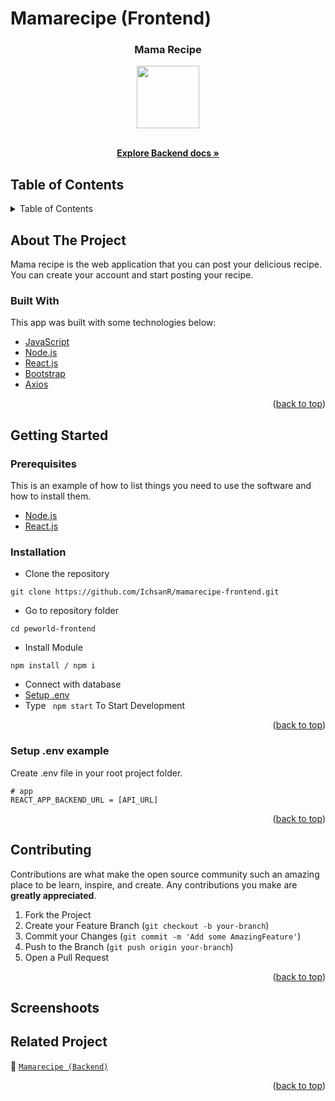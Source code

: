 # Mamarecipe (Frontend)

<!-- Logo -->
<p align="center">

  <h3 align="center">Mama Recipe</h3>
  <p align="center">
    <image align="center" width="100" height="100" src='./public/logo.png' />
  </p>

  <p align="center">
    <br />
    <a href="https://github.com/IchsanR/mamarecipe-backend"><strong>Explore Backend docs »</strong></a>
    <br />
  </p>
</p>

<!-- Table of Contents -->

## Table of Contents

<details>
  <summary>Table of Contents</summary>
  <ol>
    <li>
      <a href="#about-the-project">About The Project</a>
      <ul>
        <li><a href="#built-with">Built With</a></li>
      </ul>
    </li>
    <li>
      <a href="#getting-started">Getting Started</a>
      <ul>
        <li><a href="#prerequisites">Prerequisites</a></li>
        <li><a href="#requirements">Requirements</a></li>
        <li><a href="#installation">Installation</a></li>
        <li><a href="#setup-env-example">Setup .env example</a></li>
      </ul>
    </li>
    <li><a href="#contributing">Contributing</a></li>
    <li><a href="#screenshoots">Screenshoots</a></li>
    <li><a href="#related-project">Related Projects</a></li>
  </ol>
</details>

<!-- About The Project -->

## About The Project

Mama recipe is the web application that you can post your delicious recipe. You can create your account and start posting your recipe.

### Built With

This app was built with some technologies below:

- [JavaScript](https://www.javascript.com/)
- [Node.js](https://nodejs.org/en/)
- [React.js](https://reactjs.org/)
- [Bootstrap](https://getbootstrap.com/)
- [Axios](https://axios-http.com/)

<p align="right">(<a href="#top">back to top</a>)</p>

<!-- Getting Started -->

## Getting Started

### Prerequisites

This is an example of how to list things you need to use the software and how to install them.

- [Node.js](https://nodejs.org/en/download/)
- [React.js](https://reactjs.org/docs/create-a-new-react-app.html)

### Installation

- Clone the repository

```
git clone https://github.com/IchsanR/mamarecipe-frontend.git
```

- Go to repository folder

```
cd peworld-frontend
```

- Install Module

```
npm install / npm i
```

- Connect with database
- <a href="#setup-env-example">Setup .env</a>
- Type ` npm start` To Start Development

<p align="right">(<a href="#top">back to top</a>)</p>

### Setup .env example

Create .env file in your root project folder.

```env
# app
REACT_APP_BACKEND_URL = [API_URL]
```

<p align="right">(<a href="#top">back to top</a>)</p>

<!-- Contributing -->

## Contributing

Contributions are what make the open source community such an amazing place to be learn, inspire, and create. Any contributions you make are **greatly appreciated**.

1. Fork the Project
2. Create your Feature Branch (`git checkout -b your-branch`)
3. Commit your Changes (`git commit -m 'Add some AmazingFeature'`)
4. Push to the Branch (`git push origin your-branch`)
5. Open a Pull Request

<p align="right">(<a href="#top">back to top</a>)</p>

<!-- Screenshoots -->

## Screenshoots

<!-- Related Projects -->

## Related Project

:rocket: [`Mamarecipe (Backend)`](https://github.com/IchsanR/mamarecipe-backend)

<!-- :rocket: [`Mamarecipe Web Service`](https://dove-chat.herokuapp.com/) -->

<!-- :rocket: [`Mamarecipe App Demo`](https://dove-chat-fe.vercel.app/login) -->

<p align="right">(<a href="#top">back to top</a>)</p>
